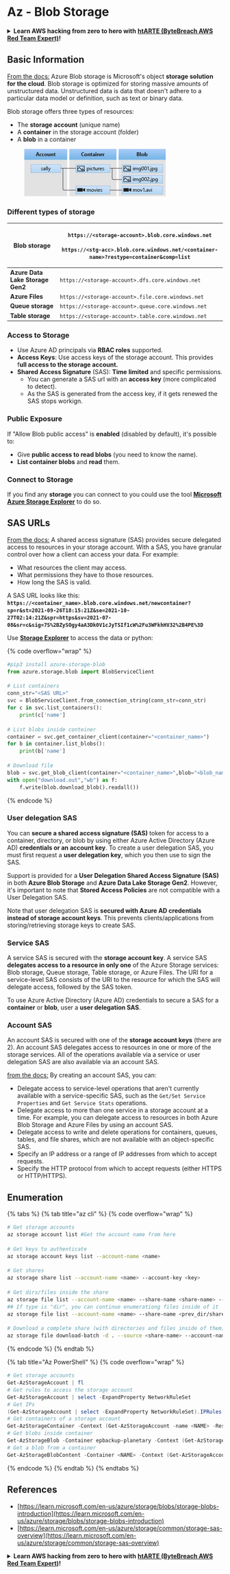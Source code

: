 # Az - Blob Storage

<details>

<summary><strong>Learn AWS hacking from zero to hero with</strong> <a href="https://training.khulnasoft.com/courses/arte"><strong>htARTE (ByteBreach AWS Red Team Expert)</strong></a><strong>!</strong></summary>

Other ways to support ByteBreach:

* If you want to see your **company advertised in ByteBreach** or **download ByteBreach in PDF** Check the [**SUBSCRIPTION PLANS**](https://github.com/sponsors/khulnasoft)!
* Get the [**official PEASS & ByteBreach swag**](https://peass.creator-spring.com)
* Discover [**The PEASS Family**](https://opensea.io/collection/the-peass-family), our collection of exclusive [**NFTs**](https://opensea.io/collection/the-peass-family)
* **Join the** 💬 [**Discord group**](https://discord.gg/hRep4RUj7f) or the [**telegram group**](https://t.me/peass) or **follow** us on **Twitter** 🐦 [**@bytebreach_live**](https://twitter.com/bytebreach_live)**.**
* **Share your hacking tricks by submitting PRs to the** [**ByteBreach**](https://github.com/khulnasoft/bytebreach) and [**ByteBreach Cloud**](https://github.com/khulnasoft/bytebreach-cloud) github repos.

</details>

## Basic Information

[From the docs:](https://learn.microsoft.com/en-us/azure/storage/blobs/storage-blobs-overview) Azure Blob storage is Microsoft's object **storage solution for the cloud**. Blob storage is optimized for storing massive amounts of unstructured data. Unstructured data is data that doesn't adhere to a particular data model or definition, such as text or binary data.

Blob storage offers three types of resources:

* The **storage account** (unique name)
* A **container** in the storage account (folder)
* A **blob** in a container

<figure><img src="../../../.gitbook/assets/image (6) (2).png" alt=""><figcaption></figcaption></figure>

### Different types of storage

| **Blob storage**                 | <p><code>https://&#x3C;storage-account>.blob.core.windows.net</code><br><br><code>https://&#x3C;stg-acc>.blob.core.windows.net/&#x3C;container-name>?restype=container&#x26;comp=list</code></p> |
| -------------------------------- | ------------------------------------------------------------------------------------------------------------------------------------------------------------------------------------------------ |
| **Azure Data Lake Storage Gen2** | `https://<storage-account>.dfs.core.windows.net`                                                                                                                                                 |
| **Azure Files**                  | `https://<storage-account>.file.core.windows.net`                                                                                                                                                |
| **Queue storage**                | `https://<storage-account>.queue.core.windows.net`                                                                                                                                               |
| **Table storage**                | `https://<storage-account>.table.core.windows.net`                                                                                                                                               |

### Access to Storage <a href="#about-blob-storage" id="about-blob-storage"></a>

* Use Azure AD principals via **RBAC roles** supported.
* **Access Keys**: Use access keys of the storage account. This provides f**ull access to the storage account.**
* **Shared Access Signature** (SAS): **Time** **limited** and specific permissions.
  * You can generate a SAS url with an **access key** (more complicated to detect).
  * As the SAS is generated from the access key, if it gets renewed the SAS stops workign.

### Public Exposure

If "Allow Blob public access" is **enabled** (disabled by default), it's possible to:

* Give **public access to read blobs** (you need to know the name).
* **List container blobs** and **read** them.

### Connect to Storage

If you find any **storage** you can connect to you could use the tool [**Microsoft Azure Storage Explorer**](https://azure.microsoft.com/es-es/products/storage/storage-explorer/) to do so.

## SAS URLs

[From the docs:](https://learn.microsoft.com/en-us/azure/storage/common/storage-sas-overview) A shared access signature (SAS) provides secure delegated access to resources in your storage account. With a SAS, you have granular control over how a client can access your data. For example:

* What resources the client may access.
* What permissions they have to those resources.
* How long the SAS is valid.

A SAS URL looks like this: **`https://<container_name>.blob.core.windows.net/newcontainer?sp=r&st=2021-09-26T18:15:21Z&se=2021-10-27T02:14:21Z&spr=https&sv=2021-07-08&sr=c&sig=7S%2BZySOgy4aA3Dk0V1cJyTSIf1cW%2Fu3WFkhHV32%2B4PE%3D`**

Use [**Storage Explorer**](https://azure.microsoft.com/en-us/features/storage-explorer/) to access the data or python:

{% code overflow="wrap" %}
```python
#pip3 install azure-storage-blob
from azure.storage.blob import BlobServiceClient

# List containers
conn_str="<SAS URL>"
svc = BlobServiceClient.from_connection_string(conn_str=conn_str)
for c in svc.list_containers():
    print(c['name']

# List blobs inside conteiner
container = svc.get_container_client(container="<container_name>")
for b in container.list_blobs():
    print(b['name']

# Download file
blob = svc.get_blob_client(container="<container_name>",blob="<blob_name>")
with open("download.out","wb") as f:
    f.write(blob.download_blob().readall())
```
{% endcode %}

### User delegation SAS <a href="#user-delegation-sas" id="user-delegation-sas"></a>

You can **secure a shared access signature (SAS)** token for access to a container, directory, or blob by using either Azure Active Directory (Azure AD) **credentials or an account key**. To create a user delegation SAS, you must first request a **user delegation key**, which you then use to sign the SAS.

Support is provided for a **User Delegation Shared Access Signature (SAS)** in both **Azure Blob Storage** and **Azure Data Lake Storage Gen2**. However, it's important to note that **Stored Access Policies** are not compatible with a User Delegation SAS. 

Note that user delegation SAS is **secured with Azure AD credentials instead of storage account keys**. This prevents clients/applications from storing/retrieving storage keys to create SAS.

### Service SAS

A service SAS is secured with the **storage account key**. A service SAS **delegates access to a resource in only one** of the Azure Storage services: Blob storage, Queue storage, Table storage, or Azure Files. The URI for a service-level SAS consists of the URI to the resource for which the SAS will delegate access, followed by the SAS token.

To use Azure Active Directory (Azure AD) credentials to secure a SAS for a **container** or **blob**, user a **user delegation SAS**.

### Account SAS

An account SAS is secured with one of the **storage account keys** (there are 2). An account SAS delegates access to resources in one or more of the storage services. All of the operations available via a service or user delegation SAS are also available via an account SAS.

[from the docs:](https://learn.microsoft.com/en-us/rest/api/storageservices/create-account-sas) By creating an account SAS, you can:

* Delegate access to service-level operations that aren't currently available with a service-specific SAS, such as the `Get/Set Service Properties` and `Get Service Stats` operations.
* Delegate access to more than one service in a storage account at a time. For example, you can delegate access to resources in both Azure Blob Storage and Azure Files by using an account SAS.
* Delegate access to write and delete operations for containers, queues, tables, and file shares, which are not available with an object-specific SAS.
* Specify an IP address or a range of IP addresses from which to accept requests.
* Specify the HTTP protocol from which to accept requests (either HTTPS or HTTP/HTTPS).

## Enumeration

{% tabs %}
{% tab title="az cli" %}
{% code overflow="wrap" %}
```bash
# Get storage accounts
az storage account list #Get the account name from here

# Get keys to authenticate
az storage account keys list --account-name <name>

# Get shares
az storage share list --account-name <name> --account-key <key>

# Get dirs/files inside the share
az storage file list --account-name <name> --share-name <share-name> --account-key <key>
## If type is "dir", you can continue enumerationg files inside of it
az storage file list --account-name <name> --share-name <prev_dir/share-name> --account-key <key>

# Download a complete share (with directories and files inside of them)
az storage file download-batch -d . --source <share-name> --account-name <name> --account-key <key>
```
{% endcode %}
{% endtab %}

{% tab title="Az PowerShell" %}
{% code overflow="wrap" %}
```powershell
# Get storage accounts
Get-AzStorageAccount | fl
# Get rules to access the storage account
Get-AzStorageAccount | select -ExpandProperty NetworkRuleSet
# Get IPs
(Get-AzStorageAccount | select -ExpandProperty NetworkRuleSet).IPRules
# Get containers of a storage account
Get-AzStorageContainer -Context (Get-AzStorageAccount -name <NAME> -ResourceGroupName <NAME>).context
# Get blobs inside container
Get-AzStorageBlob -Container epbackup-planetary -Context (Get-AzStorageAccount -name <name> -ResourceGroupName <name>).context
# Get a blob from a container
Get-AzStorageBlobContent -Container <NAME> -Context (Get-AzStorageAccount -name <NAME> -ResourceGroupName <NAME>).context -Blob <blob_name> -Destination .\Desktop\filename.txt
```
{% endcode %}
{% endtab %}
{% endtabs %}

## References

* [https://learn.microsoft.com/en-us/azure/storage/blobs/storage-blobs-introduction](https://learn.microsoft.com/en-us/azure/storage/blobs/storage-blobs-introduction)
* [https://learn.microsoft.com/en-us/azure/storage/common/storage-sas-overview](https://learn.microsoft.com/en-us/azure/storage/common/storage-sas-overview)

<details>

<summary><strong>Learn AWS hacking from zero to hero with</strong> <a href="https://training.khulnasoft.com/courses/arte"><strong>htARTE (ByteBreach AWS Red Team Expert)</strong></a><strong>!</strong></summary>

Other ways to support ByteBreach:

* If you want to see your **company advertised in ByteBreach** or **download ByteBreach in PDF** Check the [**SUBSCRIPTION PLANS**](https://github.com/sponsors/khulnasoft)!
* Get the [**official PEASS & ByteBreach swag**](https://peass.creator-spring.com)
* Discover [**The PEASS Family**](https://opensea.io/collection/the-peass-family), our collection of exclusive [**NFTs**](https://opensea.io/collection/the-peass-family)
* **Join the** 💬 [**Discord group**](https://discord.gg/hRep4RUj7f) or the [**telegram group**](https://t.me/peass) or **follow** us on **Twitter** 🐦 [**@bytebreach_live**](https://twitter.com/bytebreach_live)**.**
* **Share your hacking tricks by submitting PRs to the** [**ByteBreach**](https://github.com/khulnasoft/bytebreach) and [**ByteBreach Cloud**](https://github.com/khulnasoft/bytebreach-cloud) github repos.

</details>
